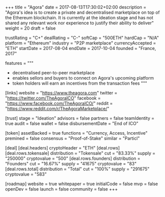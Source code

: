 +++
title = "Agora"
date = 2017-08-13T17:30:02+02:00
description = "Agora's idea is to create a private and decentralised marketplace on top of the Ethereum blockchain. It is currently at the ideation stage and has not shared any relevant work nor experience to justify their ability to deliver"
weight = 20
draft = false

trustRating = "C+"
dealRating = "C-"
softCap = "500ETH"
hardCap = "N/A"
platform = "Ethereum"
industry = "P2P marketplace"
currencyAccepted = "ETH"
startDate = 2017-08-04
endDate = 2017-10-04
founded = "France, 2017"

features = """
- decentralised peer-to-peer marketplace
- enables sellors and buyers to connect on Agora's upcoming platform
- token holders will earn an incentives from the transaction fees
"""

[links]
  website = "https://www.theagora.com"
  twitter = "https://twitter.com/TheAgoraICO"
  facebook = "https://www.facebook.com/TheAgoraICO/"
  reddit = "https://www.reddit.com/r/TheAgoraMarketplace/"

[trust]
  stage = "Ideation"
  advisors = false
  partners = false
  teamIdentity = true
  audit = false
  wallet = false
  disbursementDate = "End of ICO"

[token]
  assetBacked = true
  functions = "Currency, Access, Incentive"
  premined = false
  consensus = "Proof-of-Stake"
  similar = "Particl"

[deal]
  [deal.headers]
    cryptoHeader = "ETH"
  [deal.rows]
    [deal.rows.tokensale]
      distribution = "Tokensale"
      cut = "83.33%"
      supply = "250000"
      cryptovalue = "500"
    [deal.rows.founders]
      distribution = "Founders"
      cut = "16.67%"
      supply = "41675"
      cryptovalue = "83"
    [deal.rows.total]
      distribution = "Total"
      cut = "100%"
      supply = "291675"
      cryptovalue = "583"

[roadmap]
  website = true
  whitepaper = true
  initialCode = false
  mvp = false
  openDev = false
  launch = false
  community = false
+++
